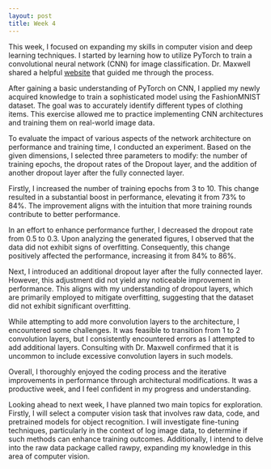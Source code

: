 ```yaml
---
layout: post
title: Week 4
---
```


This week, I focused on expanding my skills in computer vision and deep learning techniques. I started by learning how to utilize PyTorch to train a convolutional neural network (CNN) for image classification. Dr. Maxwell shared a helpful [website](https://nextjournal.com/gkoehler/pytorch-mnist) that guided me through the process.

After gaining a basic understanding of PyTorch on CNN, I applied my newly acquired knowledge to train a sophisticated model using the FashionMNIST dataset. The goal was to accurately identify different types of clothing items. This exercise allowed me to practice implementing CNN architectures and training them on real-world image data.

To evaluate the impact of various aspects of the network architecture on performance and training time, I conducted an experiment. Based on the given dimensions, I selected three parameters to modify: the number of training epochs, the dropout rates of the Dropout layer, and the addition of another dropout layer after the fully connected layer.

Firstly, I increased the number of training epochs from 3 to 10. This change resulted in a substantial boost in performance, elevating it from 73% to 84%. The improvement aligns with the intuition that more training rounds contribute to better performance.

In an effort to enhance performance further, I decreased the dropout rate from 0.5 to 0.3. Upon analyzing the generated figures, I observed that the data did not exhibit signs of overfitting. Consequently, this change positively affected the performance, increasing it from 84% to 86%.

Next, I introduced an additional dropout layer after the fully connected layer. However, this adjustment did not yield any noticeable improvement in performance. This aligns with my understanding of dropout layers, which are primarily employed to mitigate overfitting, suggesting that the dataset did not exhibit significant overfitting.

While attempting to add more convolution layers to the architecture, I encountered some challenges. It was feasible to transition from 1 to 2 convolution layers, but I consistently encountered errors as I attempted to add additional layers. Consulting with Dr. Maxwell confirmed that it is uncommon to include excessive convolution layers in such models.

Overall, I thoroughly enjoyed the coding process and the iterative improvements in performance through architectural modifications. It was a productive week, and I feel confident in my progress and understanding.

Looking ahead to next week, I have planned two main topics for exploration. Firstly, I will select a computer vision task that involves raw data, code, and pretrained models for object recognition. I will investigate fine-tuning techniques, particularly in the context of log image data, to determine if such methods can enhance training outcomes. Additionally, I intend to delve into the raw data package called rawpy, expanding my knowledge in this area of computer vision.
